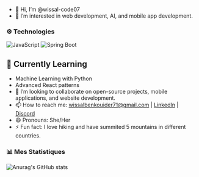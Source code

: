 - 👋 Hi, I’m @wissal-code07
- 👀 I’m interested in web development, AI, and mobile app development.
### ⚙️ Technologies
![JavaScript](https://img.shields.io/badge/JavaScript-323330?style=for-the-badge&logo=javascript&logoColor=F7DF1E)
![Spring Boot](https://img.shields.io/badge/Spring_Boot-6DB33F?style=for-the-badge&logo=spring-boot&logoColor=white)



## 🌱 Currently Learning
- Machine Learning with Python
- Advanced React patterns
- 💞️ I’m looking to collaborate on open-source projects, mobile applications, and website development.
- 📫 How to reach me: wissalbenkouider71@gmail.com | [LinkedIn](https://www.linkedin.com/in/benkouider-wissal-59a7172b7/) | [Discord](WIZZOU#0810)
- 😄 Pronouns: She/Her
- ⚡ Fun fact: I love hiking and have summited 5 mountains in different countries.

<!---
wissal-code07/wissal-code07 is a ✨ special ✨ repository because its `README.md` (this file) appears on your GitHub profile.
You can click the Preview link to take a look at your changes.
--->
### 📊 Mes Statistiques
![Anurag's GitHub stats](https://github-readme-stats.vercel.app/api?username=wissal-code07&show_icons=true&theme=radical)
